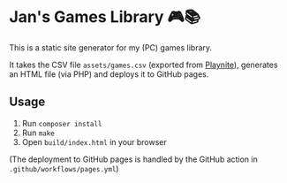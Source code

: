 # Jan's Games Library 🎮📚

This is a static site generator for my (PC) games library.

It takes the CSV file `assets/games.csv` (exported from [Playnite](https://playnite.link/)), generates an HTML file (via PHP) and deploys it to GitHub pages.

## Usage

1. Run `composer install`
2. Run `make`
3. Open `build/index.html` in your browser

(The deployment to GitHub pages is handled by the GitHub action in `.github/workflows/pages.yml`)